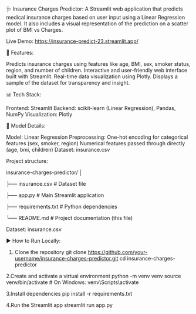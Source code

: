 🩺 Insurance Charges Predictor:
A Streamlit web application that predicts medical insurance charges based on user input using a Linear Regression model. It also includes a visual representation of the prediction on a scatter plot of BMI vs Charges.

 Live Demo: https://insurance-predict-23.streamlit.app/

 📌 Features:
 
Predicts insurance charges using features like age, BMI, sex, smoker status, region, and number of children.
Interactive and user-friendly web interface built with Streamlit.
Real-time data visualization using Plotly.
Displays a sample of the dataset for transparency and insight.

📊 Tech Stack:

Frontend: Streamlit
Backend: scikit-learn (Linear Regression), Pandas, NumPy
Visualization: Plotly

🧠 Model Details:

Model: Linear Regression
Preprocessing:
One-hot encoding for categorical features (sex, smoker, region)
Numerical features passed through directly (age, bmi, children)
Dataset: insurance.csv

Project structure:

insurance-charges-predictor/
│

├── insurance.csv               # Dataset file

├── app.py                      # Main Streamlit application

├── requirements.txt            # Python dependencies

└── README.md                   # Project documentation (this file)

Dataset: insurance.csv

▶️ How to Run Locally:

1. Clone the repository
git clone https://github.com/your-username/insurance-charges-predictor.git
cd insurance-charges-predictor

2.Create and activate a virtual environment
python -m venv venv
source venv/bin/activate       # On Windows: venv\Scripts\activate

3.Install dependencies
pip install -r requirements.txt

4.Run the Streamlit app
streamlit run app.py

